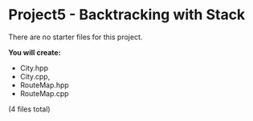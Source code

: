 # Project5 - Backtracking with Stack

There are no starter files for this project.

**You will create:**
* City.hpp 
* City.cpp, 
* RouteMap.hpp
* RouteMap.cpp   
  
(4 files total)
